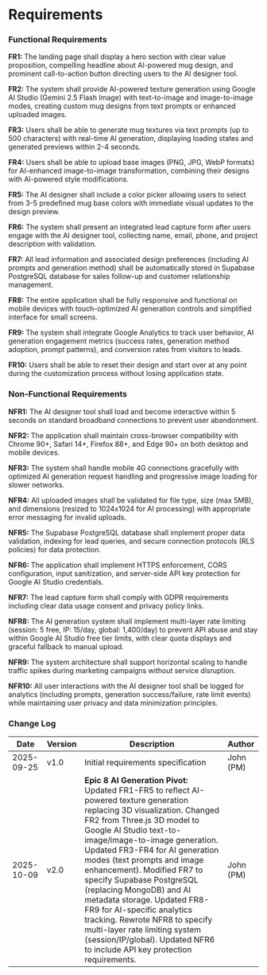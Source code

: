 # Requirements

### Functional Requirements

**FR1:** The landing page shall display a hero section with clear value proposition, compelling headline about AI-powered mug design, and prominent call-to-action button directing users to the AI designer tool.

**FR2:** The system shall provide AI-powered texture generation using Google AI Studio (Gemini 2.5 Flash Image) with text-to-image and image-to-image modes, creating custom mug designs from text prompts or enhanced uploaded images.

**FR3:** Users shall be able to generate mug textures via text prompts (up to 500 characters) with real-time AI generation, displaying loading states and generated previews within 2-4 seconds.

**FR4:** Users shall be able to upload base images (PNG, JPG, WebP formats) for AI-enhanced image-to-image transformation, combining their designs with AI-powered style modifications.

**FR5:** The AI designer shall include a color picker allowing users to select from 3-5 predefined mug base colors with immediate visual updates to the design preview.

**FR6:** The system shall present an integrated lead capture form after users engage with the AI designer tool, collecting name, email, phone, and project description with validation.

**FR7:** All lead information and associated design preferences (including AI prompts and generation method) shall be automatically stored in Supabase PostgreSQL database for sales follow-up and customer relationship management.

**FR8:** The entire application shall be fully responsive and functional on mobile devices with touch-optimized AI generation controls and simplified interface for small screens.

**FR9:** The system shall integrate Google Analytics to track user behavior, AI generation engagement metrics (success rates, generation method adoption, prompt patterns), and conversion rates from visitors to leads.

**FR10:** Users shall be able to reset their design and start over at any point during the customization process without losing application state.

### Non-Functional Requirements

**NFR1:** The AI designer tool shall load and become interactive within 5 seconds on standard broadband connections to prevent user abandonment.

**NFR2:** The application shall maintain cross-browser compatibility with Chrome 90+, Safari 14+, Firefox 88+, and Edge 90+ on both desktop and mobile devices.

**NFR3:** The system shall handle mobile 4G connections gracefully with optimized AI generation request handling and progressive image loading for slower networks.

**NFR4:** All uploaded images shall be validated for file type, size (max 5MB), and dimensions (resized to 1024x1024 for AI processing) with appropriate error messaging for invalid uploads.

**NFR5:** The Supabase PostgreSQL database shall implement proper data validation, indexing for lead queries, and secure connection protocols (RLS policies) for data protection.

**NFR6:** The application shall implement HTTPS enforcement, CORS configuration, input sanitization, and server-side API key protection for Google AI Studio credentials.

**NFR7:** The lead capture form shall comply with GDPR requirements including clear data usage consent and privacy policy links.

**NFR8:** The AI generation system shall implement multi-layer rate limiting (session: 5 free, IP: 15/day, global: 1,400/day) to prevent API abuse and stay within Google AI Studio free tier limits, with clear quota displays and graceful fallback to manual upload.

**NFR9:** The system architecture shall support horizontal scaling to handle traffic spikes during marketing campaigns without service disruption.

**NFR10:** All user interactions with the AI designer tool shall be logged for analytics (including prompts, generation success/failure, rate limit events) while maintaining user privacy and data minimization principles.

### Change Log

| Date | Version | Description | Author |
|------|---------|-------------|---------|
| 2025-09-25 | v1.0 | Initial requirements specification | John (PM) |
| 2025-10-09 | v2.0 | **Epic 8 AI Generation Pivot:** Updated FR1-FR5 to reflect AI-powered texture generation replacing 3D visualization. Changed FR2 from Three.js 3D model to Google AI Studio text-to-image/image-to-image generation. Updated FR3-FR4 for AI generation modes (text prompts and image enhancement). Modified FR7 to specify Supabase PostgreSQL (replacing MongoDB) and AI metadata storage. Updated FR8-FR9 for AI-specific analytics tracking. Rewrote NFR8 to specify multi-layer rate limiting system (session/IP/global). Updated NFR6 to include API key protection requirements. | John (PM) |
